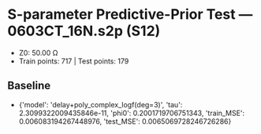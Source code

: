 # S-parameter Predictive-Prior Test — 0603CT_16N.s2p (S12)
- Z0: 50.00 Ω
- Train points: 717  |  Test points: 179

## Baseline
- {'model': 'delay+poly_complex_logf(deg=3)', 'tau': 2.3099322009435846e-11, 'phi0': 0.2001719706751343, 'train_MSE': 0.006083194267448976, 'test_MSE': 0.0065069728246726286}